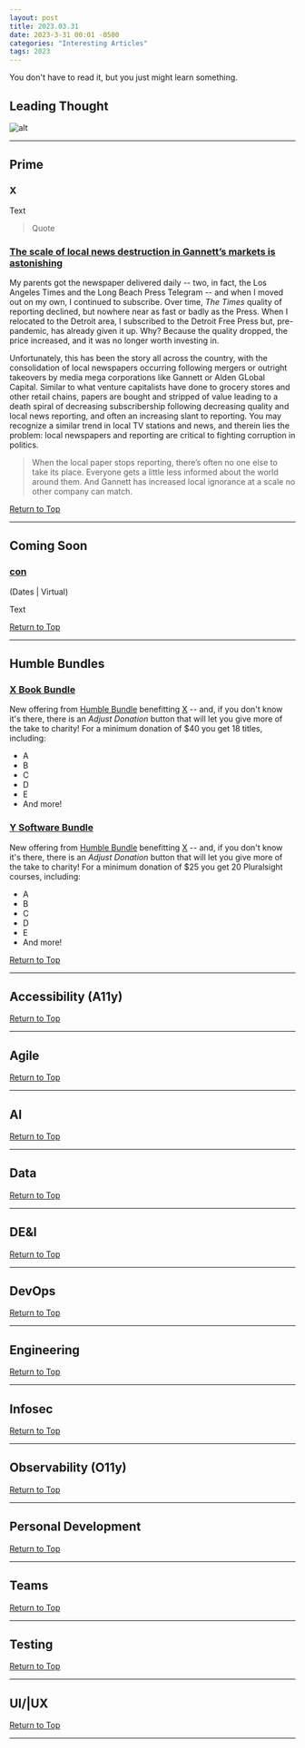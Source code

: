 ```yaml
---
layout: post
title: 2023.03.31
date: 2023-3-31 00:01 -0500
categories: "Interesting Articles"
tags: 2023
---
```


You don't have to read it, but you just might learn something.

<!--more-->

## Leading Thought

![alt](../../../assets/img/self-documenting/X.gif)

---

## Prime

### X

Text

> Quote

### [The scale of local news destruction in Gannett’s markets is astonishing](https://www.niemanlab.org/2023/03/the-scale-of-local-news-destruction-in-gannetts-markets-is-astonishing/)

My parents got the newspaper delivered daily -- two, in fact, the Los Angeles Times and the Long Beach Press Telegram -- and when I moved out on my own, I continued to subscribe. Over time, *The Times* quality of reporting declined, but nowhere near as fast or badly as the Press. When I relocated to the Detroit area, I subscribed to the Detroit Free Press but, pre-pandemic, has already given it up. Why? Because the quality dropped, the price increased, and it was no longer worth investing in.

Unfortunately, this has been the story all across the country, with the consolidation of local newspapers occurring following mergers or outright takeovers by media mega corporations like Gannett or Alden GLobal Capital. Similar to what venture capitalists have done to grocery stores and other retail chains, papers are bought and stripped of value leading to a death spiral of decreasing subscribership following decreasing quality and local news reporting, and often an increasing slant to reporting. You may recognize a similar trend in local TV stations and news, and therein lies the problem: local newspapers and reporting are critical to fighting corruption in politics.

> When the local paper stops reporting, there’s often no one else to take its place. Everyone gets a little less informed about the world around them. And Gannett has increased local ignorance at a scale no other company can match.

[Return to Top](#leading-thought)

---

## Coming Soon

### [con](https://url/)

(Dates &#124; Virtual)

Text

[Return to Top](#leading-thought)

---

## Humble Bundles

### [X Book Bundle](X)

New offering from [Humble Bundle](https://www.humblebundle.com/) benefitting [X](https://) -- and, if you don't know it's there, there is an *Adjust Donation* button that will let you give more of the take to charity! For a minimum donation of $40 you get 18 titles, including:

* A
* B
* C
* D
* E
* And more!

### [Y Software Bundle](Y)

New offering from [Humble Bundle](https://www.humblebundle.com/) benefitting [X](https://) -- and, if you don't know it's there, there is an *Adjust Donation* button that will let you give more of the take to charity! For a minimum donation of $25 you get 20 Pluralsight courses, including:

* A
* B
* C
* D
* E
* And more!

[Return to Top](#leading-thought)

---

## Accessibility (A11y)

[Return to Top](#leading-thought)

---

## Agile

[Return to Top](#leading-thought)

---

## AI

[Return to Top](#leading-thought)

---

## Data

[Return to Top](#leading-thought)

---

## DE&I

[Return to Top](#leading-thought)

---

## DevOps

[Return to Top](#leading-thought)

---

## Engineering

[Return to Top](#leading-thought)

---

## Infosec

[Return to Top](#leading-thought)

---

## Observability (O11y)

[Return to Top](#leading-thought)

---

## Personal Development

[Return to Top](#leading-thought)

---

## Teams

[Return to Top](#leading-thought)

---

## Testing

[Return to Top](#leading-thought)

---

## UI/|UX

[Return to Top](#leading-thought)

---

